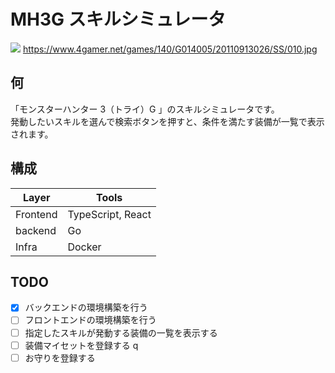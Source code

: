 # MH3G スキルシミュレータ

![](https://www.4gamer.net/games/140/G014005/20110913026/SS/010.jpg)
https://www.4gamer.net/games/140/G014005/20110913026/SS/010.jpg

## 何

「モンスターハンター 3（トライ）G 」のスキルシミュレータです。\
発動したいスキルを選んで検索ボタンを押すと、条件を満たす装備が一覧で表示されます。

## 構成

| Layer    | Tools             |
| -------- | ----------------- |
| Frontend | TypeScript, React |
| backend  | Go                |
| Infra    | Docker            |

## TODO

- [x] バックエンドの環境構築を行う
- [ ] フロントエンドの環境構築を行う
- [ ] 指定したスキルが発動する装備の一覧を表示する
- [ ] 装備マイセットを登録する q
- [ ] お守りを登録する

